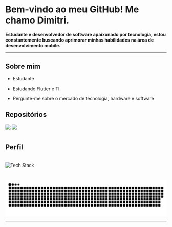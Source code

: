 # Bem-vindo ao meu GitHub! Me chamo Dimitri.
**Estudante e desenvolvedor de software apaixonado por tecnologia, estou constantemente buscando aprimorar minhas habilidades na área de desenvolvimento mobile.**

---

## Sobre mim

* Estudante

* Estudando Flutter e TI

* Pergunte-me sobre o mercado de tecnologia, hardware e software

## Repositórios
<div>
  <a href="https://github.com/Dimitri-Matheus/MinimalTube" target="_blank"><img src="https://github-readme-stats-dimitri-matheus.vercel.app/api/pin/?username=Dimitri-Matheus&repo=MinimalTube&theme=dark&show_owner=false&hide_border=false&bg_color=0d1117&text_color=ffffff&icon_color=407BFF&title_color=ffffff&border_color=191d24" target="_blank"></a>
  <a href="https://github.com/Dimitri-Matheus/MinimalTube" target="_blank"><img src="https://github-readme-stats-dimitri-matheus.vercel.app/api/pin/?username=Dimitri-Matheus&repo=MinimalTube&theme=dark&show_owner=false&hide_border=false&bg_color=0d1117&text_color=ffffff&icon_color=407BFF&title_color=ffffff&border_color=191d24" target="_blank"></a>
</div>

#

## Perfil
<div>
  <div style="display: inline_block"></div><br>
    <img height="100" width="1000" align="center" alt="Tech Stack" src="https://github-readme-tech-stack.vercel.app/api/cards?title=Tech+Stack&align=center&titleAlign=center&lineCount=1&theme=github_dark_green&hideBg=true&bg=%230D1117&badge=%23161B22&border=%2321262D&titleColor=%23407BFF&line1=python%2CPython%2Cffffff%3Bflutter%2Cflutter%2Cffffff%3Bdart%2Cdart%2Cffffff%3Bjavascript%2Cjavascript%2Cffffff%3B" />
</div>

#

![snake gif](https://github.com/Dimitri-Matheus/Dimitri-Matheus/blob/output/github-contribution-grid-snake-dark.svg)

---

